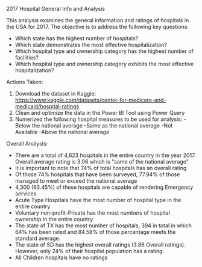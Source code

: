 2017 Hospital General Info and Analysis

This analysis examines the general information and ratings of hospitals in the USA for 2017. The objective is to address the following key questions:

- Which state has the highest number of hospitals?
- Which state demonstrates the most effective hospitalization?
- Which hospital type and ownership category has the highest number of facilities?
- Which hospital type and ownership category exhibits the most effective hospitalization?


Actions Taken:
1. Download the dataset in Kaggle: https://www.kaggle.com/datasets/center-for-medicare-and-medicaid/hospital-ratings
2. Clean and optimize the data in the Power BI Tool using Power Query
3. Numerized the following hospital measures to be used for analysis:
	-Below the national average
	-Same as the national average
	-Not Available
	-Above the national average

Overall Analysis:
- There are a total of 4,623 hospitals in the entire country in the year 2017. Overall average rating is 3.06 which is "same of the national average"
- It is important to note that 74% of total hospitals has an overall rating
- Of those 74% hospitals that have been surveyed, 77.94% of those managed to meet or exceed the national average
- 4,300 (93.45%) of these hospitals are capable of rendering Emergency services 
- Acute Type Hospitals have the most number of hospital type in the entire country
- Voluntary non-profit-Private has the most numbers of hospital ownership in the entire country
- The state of TX has the most number of hospitals, 394 in total in which 64% has been rated and 84.58% of those percentage meets the standard average. 
- The state of SD has the highest overall ratings (3.86 Overall ratings). However, only 24% of their hospital population has a rating. 
- All Children hospitals have no ratings
